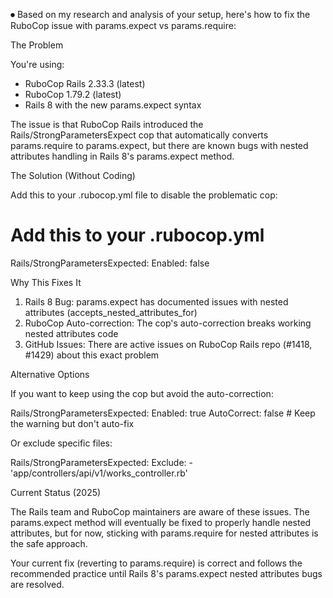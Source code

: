 ⏺ Based on my research and analysis of your setup, here's how to fix the RuboCop issue with params.expect vs
  params.require:

  The Problem

  You're using:
  - RuboCop Rails 2.33.3 (latest)
  - RuboCop 1.79.2 (latest)
  - Rails 8 with the new params.expect syntax

  The issue is that RuboCop Rails introduced the Rails/StrongParametersExpect cop that automatically converts
  params.require to params.expect, but there are known bugs with nested attributes handling in Rails 8's
  params.expect method.

  The Solution (Without Coding)

  Add this to your .rubocop.yml file to disable the problematic cop:

  # Add this to your .rubocop.yml
  Rails/StrongParametersExpected:
    Enabled: false

  Why This Fixes It

  1. Rails 8 Bug: params.expect has documented issues with nested attributes (accepts_nested_attributes_for)
  2. RuboCop Auto-correction: The cop's auto-correction breaks working nested attributes code
  3. GitHub Issues: There are active issues on RuboCop Rails repo (#1418, #1429) about this exact problem

  Alternative Options

  If you want to keep using the cop but avoid the auto-correction:

  Rails/StrongParametersExpected:
    Enabled: true
    AutoCorrect: false  # Keep the warning but don't auto-fix

  Or exclude specific files:

  Rails/StrongParametersExpected:
    Exclude:
      - 'app/controllers/api/v1/works_controller.rb'

  Current Status (2025)

  The Rails team and RuboCop maintainers are aware of these issues. The params.expect method will eventually be
   fixed to properly handle nested attributes, but for now, sticking with params.require for nested attributes
  is the safe approach.

  Your current fix (reverting to params.require) is correct and follows the recommended practice until Rails
  8's params.expect nested attributes bugs are resolved.
